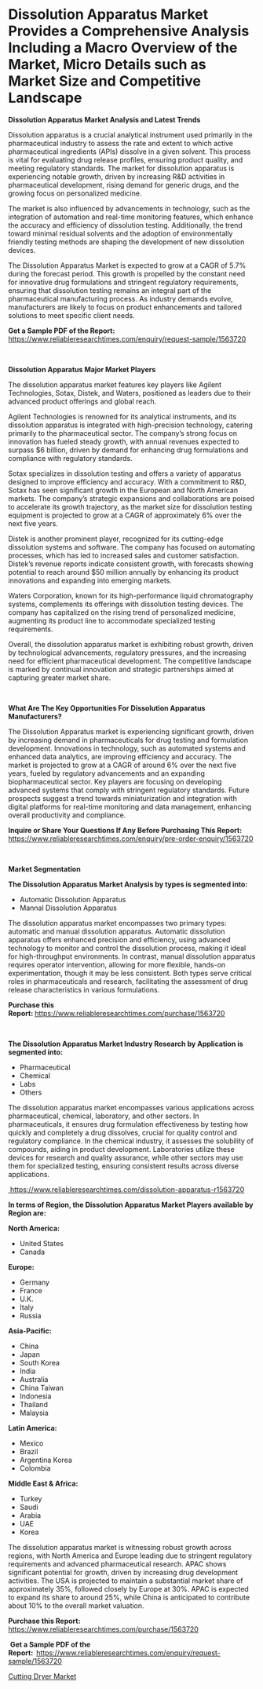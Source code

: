 <p><h1>Dissolution Apparatus Market Provides a Comprehensive Analysis Including a Macro Overview of the Market, Micro Details such as Market Size and Competitive Landscape</h1></p><p><strong>Dissolution Apparatus Market Analysis and Latest Trends</strong></p>
<p><p>Dissolution apparatus is a crucial analytical instrument used primarily in the pharmaceutical industry to assess the rate and extent to which active pharmaceutical ingredients (APIs) dissolve in a given solvent. This process is vital for evaluating drug release profiles, ensuring product quality, and meeting regulatory standards. The market for dissolution apparatus is experiencing notable growth, driven by increasing R&D activities in pharmaceutical development, rising demand for generic drugs, and the growing focus on personalized medicine.</p><p>The market is also influenced by advancements in technology, such as the integration of automation and real-time monitoring features, which enhance the accuracy and efficiency of dissolution testing. Additionally, the trend toward minimal residual solvents and the adoption of environmentally friendly testing methods are shaping the development of new dissolution devices. </p><p>The Dissolution Apparatus Market is expected to grow at a CAGR of 5.7% during the forecast period. This growth is propelled by the constant need for innovative drug formulations and stringent regulatory requirements, ensuring that dissolution testing remains an integral part of the pharmaceutical manufacturing process. As industry demands evolve, manufacturers are likely to focus on product enhancements and tailored solutions to meet specific client needs.</p></p>
<p><strong>Get a Sample PDF of the Report:&nbsp;</strong> <a href="https://www.reliableresearchtimes.com/enquiry/request-sample/1563720?utm_campaign=2180&utm_medium=2&utm_source=Github&utm_content=ia&utm_term=11042025&utm_id=dissolution-apparatus">https://www.reliableresearchtimes.com/enquiry/request-sample/1563720</a></p>
<p>&nbsp;</p>
<p><strong>Dissolution Apparatus Major Market Players</strong></p>
<p><p>The dissolution apparatus market features key players like Agilent Technologies, Sotax, Distek, and Waters, positioned as leaders due to their advanced product offerings and global reach. </p><p>Agilent Technologies is renowned for its analytical instruments, and its dissolution apparatus is integrated with high-precision technology, catering primarily to the pharmaceutical sector. The company’s strong focus on innovation has fueled steady growth, with annual revenues expected to surpass $6 billion, driven by demand for enhancing drug formulations and compliance with regulatory standards.</p><p>Sotax specializes in dissolution testing and offers a variety of apparatus designed to improve efficiency and accuracy. With a commitment to R&D, Sotax has seen significant growth in the European and North American markets. The company’s strategic expansions and collaborations are poised to accelerate its growth trajectory, as the market size for dissolution testing equipment is projected to grow at a CAGR of approximately 6% over the next five years.</p><p>Distek is another prominent player, recognized for its cutting-edge dissolution systems and software. The company has focused on automating processes, which has led to increased sales and customer satisfaction. Distek’s revenue reports indicate consistent growth, with forecasts showing potential to reach around $50 million annually by enhancing its product innovations and expanding into emerging markets.</p><p>Waters Corporation, known for its high-performance liquid chromatography systems, complements its offerings with dissolution testing devices. The company has capitalized on the rising trend of personalized medicine, augmenting its product line to accommodate specialized testing requirements.</p><p>Overall, the dissolution apparatus market is exhibiting robust growth, driven by technological advancements, regulatory pressures, and the increasing need for efficient pharmaceutical development. The competitive landscape is marked by continual innovation and strategic partnerships aimed at capturing greater market share.</p></p>
<p>&nbsp;</p>
<p><strong>What Are The Key Opportunities For Dissolution Apparatus Manufacturers?</strong></p>
<p><p>The Dissolution Apparatus market is experiencing significant growth, driven by increasing demand in pharmaceuticals for drug testing and formulation development. Innovations in technology, such as automated systems and enhanced data analytics, are improving efficiency and accuracy. The market is projected to grow at a CAGR of around 6% over the next five years, fueled by regulatory advancements and an expanding biopharmaceutical sector. Key players are focusing on developing advanced systems that comply with stringent regulatory standards. Future prospects suggest a trend towards miniaturization and integration with digital platforms for real-time monitoring and data management, enhancing overall productivity and compliance.</p></p>
<p><strong>Inquire or Share Your Questions If Any Before Purchasing This Report:</strong> <a href="https://www.reliableresearchtimes.com/enquiry/pre-order-enquiry/1563720?utm_campaign=2180&utm_medium=2&utm_source=Github&utm_content=ia&utm_term=11042025&utm_id=dissolution-apparatus">https://www.reliableresearchtimes.com/enquiry/pre-order-enquiry/1563720</a></p>
<p>&nbsp;</p>
<p><strong>Market Segmentation</strong></p>
<p><strong>The Dissolution Apparatus Market Analysis by types is segmented into:</strong></p>
<p><ul><li>Automatic Dissolution Apparatus</li><li>Mannal Dissolution Apparatus</li></ul></p>
<p><p>The dissolution apparatus market encompasses two primary types: automatic and manual dissolution apparatus. Automatic dissolution apparatus offers enhanced precision and efficiency, using advanced technology to monitor and control the dissolution process, making it ideal for high-throughput environments. In contrast, manual dissolution apparatus requires operator intervention, allowing for more flexible, hands-on experimentation, though it may be less consistent. Both types serve critical roles in pharmaceuticals and research, facilitating the assessment of drug release characteristics in various formulations.</p></p>
<p><strong>Purchase this Report:&nbsp;</strong><a href="https://www.reliableresearchtimes.com/purchase/1563720?utm_campaign=2180&utm_medium=2&utm_source=Github&utm_content=ia&utm_term=11042025&utm_id=dissolution-apparatus">https://www.reliableresearchtimes.com/purchase/1563720</a></p>
<p>&nbsp;</p>
<p><strong>The Dissolution Apparatus Market Industry Research by Application is segmented into:</strong></p>
<p><ul><li>Pharmaceutical</li><li>Chemical</li><li>Labs</li><li>Others</li></ul></p>
<p><p>The dissolution apparatus market encompasses various applications across pharmaceutical, chemical, laboratory, and other sectors. In pharmaceuticals, it ensures drug formulation effectiveness by testing how quickly and completely a drug dissolves, crucial for quality control and regulatory compliance. In the chemical industry, it assesses the solubility of compounds, aiding in product development. Laboratories utilize these devices for research and quality assurance, while other sectors may use them for specialized testing, ensuring consistent results across diverse applications.</p></p>
<p><a href="https://www.reliableresearchtimes.com/dissolution-apparatus-r1563720?utm_campaign=2180&utm_medium=2&utm_source=Github&utm_content=ia&utm_term=11042025&utm_id=dissolution-apparatus">&nbsp;https://www.reliableresearchtimes.com/dissolution-apparatus-r1563720</a></p>
<p><strong>In terms of Region, the Dissolution Apparatus Market Players available by Region are:</strong></p>
<p>
    <p> <strong> North America: </strong>
        <ul>
            <li>United States</li>
            <li>Canada</li>
        </ul>
        </p> 
    <p> <strong> Europe: </strong>
        <ul>
            <li>Germany</li>
            <li>France</li>
            <li>U.K.</li>
            <li>Italy</li>
            <li>Russia</li>
        </ul>
        </p> 
    <p> <strong> Asia-Pacific: </strong>
        <ul>
            <li>China</li>
            <li>Japan</li>
            <li>South Korea</li>
            <li>India</li>
            <li>Australia</li>
            <li>China Taiwan</li>
            <li>Indonesia</li>
            <li>Thailand</li>
            <li>Malaysia</li>
        </ul>
        </p> 
    <p> <strong> Latin America: </strong>
        <ul>
            <li>Mexico</li>
            <li>Brazil</li>
            <li>Argentina Korea</li>
            <li>Colombia</li>
        </ul>
        </p> 
    <p> <strong> Middle East & Africa: </strong>
        <ul>
            <li>Turkey</li>
            <li>Saudi</li>
            <li>Arabia</li>
            <li>UAE</li>
            <li>Korea</li>
        </ul>
    </p>
    </p>
<p><p>The dissolution apparatus market is witnessing robust growth across regions, with North America and Europe leading due to stringent regulatory requirements and advanced pharmaceutical research. APAC shows significant potential for growth, driven by increasing drug development activities. The USA is projected to maintain a substantial market share of approximately 35%, followed closely by Europe at 30%. APAC is expected to expand its share to around 25%, while China is anticipated to contribute about 10% to the overall market valuation.</p></p>
<p><strong>Purchase this Report: </strong><a href="https://www.reliableresearchtimes.com/purchase/1563720?utm_campaign=2180&utm_medium=2&utm_source=Github&utm_content=ia&utm_term=11042025&utm_id=dissolution-apparatus">https://www.reliableresearchtimes.com/purchase/1563720</a></p>
<p>&nbsp;<strong>Get a Sample PDF of the Report:&nbsp;&nbsp;</strong><a href="https://www.reliableresearchtimes.com/enquiry/request-sample/1563720?utm_campaign=2180&utm_medium=2&utm_source=Github&utm_content=ia&utm_term=11042025&utm_id=dissolution-apparatus">https://www.reliableresearchtimes.com/enquiry/request-sample/1563720</a></p>
<p><strong></strong></p>
<p><p><a href="https://github.com/guinoopandam/Market-Research-Report-List-1/blob/main/cutting-dryer-market.md?utm_campaign=2180&utm_medium=2&utm_source=Github&utm_content=ia&utm_term=11042025&utm_id=dissolution-apparatus">Cutting Dryer Market</a></p></p>